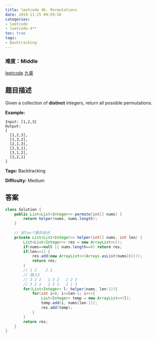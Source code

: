 ```yaml
---
title: leetcode 46. Permutations
date: 2019-11-25 09:59:58
categories:
- leetcode
- leetcode-4**
toc: true
tags:
- Backtracking
---
```

### 难度：Middle

<a href="https://leetcode.com/problems/permutations/">leetcode</a>
<a href="https://www.jiuzhang.com/solution/permutations/">九章</a>
## 题目描述
Given a collection of **distinct** integers, return all possible permutations.

**Example:**
        
    Input: [1,2,3]
    Output:
    [
      [1,2,3],
      [1,3,2],
      [2,1,3],
      [2,3,1],
      [3,1,2],
      [3,2,1]
    ]
    


**Tags:** Backtracking

**Difficulty:** Medium
## 答案
<!--more-->
```java
class Solution {
    public List<List<Integer>> permute(int[] nums) {
        return helper(nums, nums.length);
    }
    
    // 前len个数的组合
    private List<List<Integer>> helper(int[] nums, int len) {
        List<List<Integer>> res = new ArrayList<>();
        if(nums==null || nums.length==0) return res;
        if(len==1) {
            res.add(new ArrayList<>(Arrays.asList(nums[0])));
            return res;
        }
        // 1 2    2 1
        // 插入3
        // 3 1 2   1 3 2   1 2 3
        // 3 2 1   2 3 1   2 1 3 
        for(List<Integer> l: helper(nums, len-1)){
            for(int i=0; i<=len-1; i++){
                List<Integer> temp = new ArrayList<>(l);
                temp.add(i, nums[len-1]);
                res.add(temp);
            }
        }
        return res;        
    }
}
```
